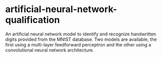 # artificial-neural-network-qualification

An artificial neural network model to identify and recognize handwritten digits provided from the MNIST database. Two models are available, the first using a multi-layer feedforward perceptron and the other using a convolutional neural network architecture.
